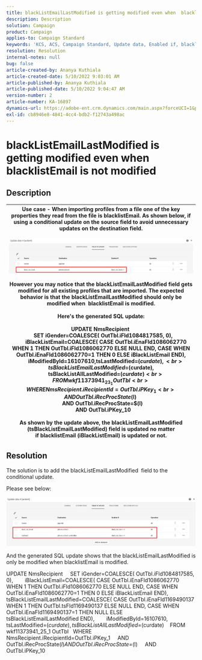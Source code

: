 ```yaml
---
title: blackListEmailLastModified is getting modified even when  blacklistEmail is not modified
description: Description
solution: Campaign
product: Campaign
applies-to: Campaign Standard
keywords: 'KCS, ACS, Campaign Standard, Update data, Enabled if, blacklistEmail, blackListEmailLastModified '
resolution: Resolution
internal-notes: null
bug: false
article-created-by: Ananya Kuthiala
article-created-date: 5/10/2022 9:03:01 AM
article-published-by: Ananya Kuthiala
article-published-date: 5/10/2022 9:04:47 AM
version-number: 2
article-number: KA-16897
dynamics-url: https://adobe-ent.crm.dynamics.com/main.aspx?forceUCI=1&pagetype=entityrecord&etn=knowledgearticle&id=ca339ff7-3fd0-ec11-a7b5-0022480a8e40
exl-id: cb8946e8-4841-4cc4-bdb2-f12743a498ac
---
```

# blackListEmailLastModified is getting modified even when  blacklistEmail is not modified

## Description



| Use case - When importing profiles from a file one of the key properties they read from the file is blacklistEmail. As shown below, if using a conditional update on the source field to avoid unnecessary updates on the destination field.<br><br>![](assets/___cb339ff7-3fd0-ec11-a7b5-0022480a8e40___.jpeg)<br><br>However you may notice that the blackListEmailLastModified field gets modified for all existing profiles that are imported. The expected behavior is that the blackListEmailLastModified should only be modified when  blacklistEmail is modified.<br><br>Here's the generated SQL update:<br><br>UPDATE NmsRecipient <br>     SET iGender=COALESCE( OutTbl.iFld1084817585, 0),<br>         iBlackListEmail=COALESCE( CASE OutTbl.iEnaFld1086062770 WHEN 1 THEN OutTbl.iFld1086062770 ELSE NULL END, CASE WHEN OutTbl.iEnaFld1086062770=1 THEN 0 ELSE iBlackListEmail END),<br>         iModifiedById=16107610,tsLastModified=$(curdate),<br>         tsBlackListEmailLastModified=$(curdate),<br>         tsBlackListAllLastModified=$(curdate) <br>    FROM wkf11373941_23_1 OutTbl <br>   WHERE NmsRecipient.iRecipientId=OutTbl.iPKey_1 <br>     AND OutTbl.iRecProcState$(l) <br>     AND OutTbl.iRecProcState=$(l) <br>     AND OutTbl.iPKey_10<br><br>As shown by the update above, the blackListEmailLastModified (tsBlackListEmailLastModified) field is updated no matter if blacklistEmail (iBlackListEmail) is updated or not. |
| --- |



## Resolution


The solution is to add the blackListEmailLastModified  field to the conditional update.

Please see below:

![](assets/46d6b7ee-ab97-eb11-b1ac-002248093c2a.png)

And the generated SQL update shows that the blackListEmailLastModified is only be modified when blacklistEmail is modified.

UPDATE NmsRecipient 
    SET iGender=COALESCE( OutTbl.iFld1084817585, 0),
        iBlackListEmail=COALESCE( CASE OutTbl.iEnaFld1086062770 WHEN 1 THEN OutTbl.iFld1086062770 ELSE NULL END, CASE WHEN OutTbl.iEnaFld1086062770=1 THEN 0 ELSE iBlackListEmail END),
        tsBlackListEmailLastModified=COALESCE( CASE OutTbl.iEnaFld1169490137 WHEN 1 THEN OutTbl.tsFld1169490137 ELSE NULL END, CASE WHEN OutTbl.iEnaFld1169490137=1 THEN NULL ELSE tsBlackListEmailLastModified END),
        iModifiedById=16107610,
        tsLastModified=$(curdate),
        tsBlackListAllLastModified=$(curdate) 
   FROM wkf11373941_25_1 OutTbl 
  WHERE NmsRecipient.iRecipientId=OutTbl.iPKey_1 
    AND OutTbl.iRecProcState$(l) 
    AND OutTbl.iRecProcState=$(l) 
    AND OutTbl.iPKey_10
